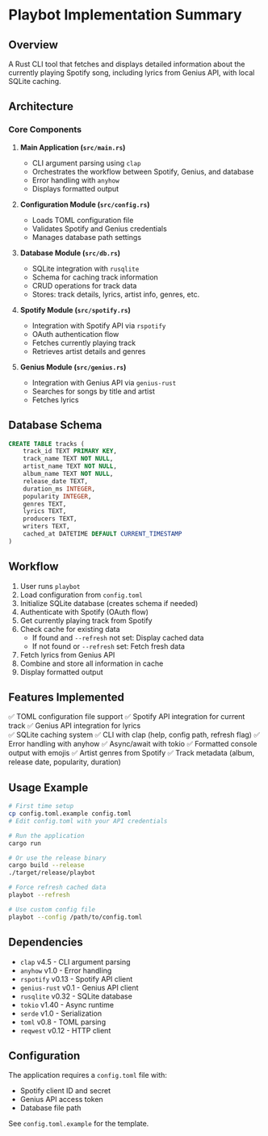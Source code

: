 # Playbot Implementation Summary

## Overview
A Rust CLI tool that fetches and displays detailed information about the currently playing Spotify song, including lyrics from Genius API, with local SQLite caching.

## Architecture

### Core Components

1. **Main Application (`src/main.rs`)**
   - CLI argument parsing using `clap`
   - Orchestrates the workflow between Spotify, Genius, and database
   - Error handling with `anyhow`
   - Displays formatted output

2. **Configuration Module (`src/config.rs`)**
   - Loads TOML configuration file
   - Validates Spotify and Genius credentials
   - Manages database path settings

3. **Database Module (`src/db.rs`)**
   - SQLite integration with `rusqlite`
   - Schema for caching track information
   - CRUD operations for track data
   - Stores: track details, lyrics, artist info, genres, etc.

4. **Spotify Module (`src/spotify.rs`)**
   - Integration with Spotify API via `rspotify`
   - OAuth authentication flow
   - Fetches currently playing track
   - Retrieves artist details and genres

5. **Genius Module (`src/genius.rs`)**
   - Integration with Genius API via `genius-rust`
   - Searches for songs by title and artist
   - Fetches lyrics

## Database Schema

```sql
CREATE TABLE tracks (
    track_id TEXT PRIMARY KEY,
    track_name TEXT NOT NULL,
    artist_name TEXT NOT NULL,
    album_name TEXT NOT NULL,
    release_date TEXT,
    duration_ms INTEGER,
    popularity INTEGER,
    genres TEXT,
    lyrics TEXT,
    producers TEXT,
    writers TEXT,
    cached_at DATETIME DEFAULT CURRENT_TIMESTAMP
)
```

## Workflow

1. User runs `playbot`
2. Load configuration from `config.toml`
3. Initialize SQLite database (creates schema if needed)
4. Authenticate with Spotify (OAuth flow)
5. Get currently playing track from Spotify
6. Check cache for existing data
   - If found and `--refresh` not set: Display cached data
   - If not found or `--refresh` set: Fetch fresh data
7. Fetch lyrics from Genius API
8. Combine and store all information in cache
9. Display formatted output

## Features Implemented

✅ TOML configuration file support
✅ Spotify API integration for current track
✅ Genius API integration for lyrics  
✅ SQLite caching system
✅ CLI with clap (help, config path, refresh flag)
✅ Error handling with anyhow
✅ Async/await with tokio
✅ Formatted console output with emojis
✅ Artist genres from Spotify
✅ Track metadata (album, release date, popularity, duration)

## Usage Example

```bash
# First time setup
cp config.toml.example config.toml
# Edit config.toml with your API credentials

# Run the application
cargo run

# Or use the release binary
cargo build --release
./target/release/playbot

# Force refresh cached data
playbot --refresh

# Use custom config file
playbot --config /path/to/config.toml
```

## Dependencies

- `clap` v4.5 - CLI argument parsing
- `anyhow` v1.0 - Error handling
- `rspotify` v0.13 - Spotify API client
- `genius-rust` v0.1 - Genius API client
- `rusqlite` v0.32 - SQLite database
- `tokio` v1.40 - Async runtime
- `serde` v1.0 - Serialization
- `toml` v0.8 - TOML parsing
- `reqwest` v0.12 - HTTP client

## Configuration

The application requires a `config.toml` file with:
- Spotify client ID and secret
- Genius API access token
- Database file path

See `config.toml.example` for the template.

